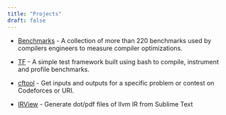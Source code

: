 ```yaml
---
title: "Projects"
draft: false
---
```



- [Benchmarks](https://github.com/guilhermeleobas/Benchmarks) - A collection of more than
220 benchmarks used by compilers engineers to measure compiler optimizations.

- [TF](https://github.com/guilhermeleobas/tf) - A simple test framework built
using bash to compile, instrument and profile benchmarks.

- [cftool](https://github.com/guilhermeleobas/cftool) - Get inputs and outputs for a
specific problem or contest on Codeforces or URI. 

- [IRView](https://github.com/guilhermeleobas/irview) - Generate dot/pdf files of llvm IR
from Sublime Text 
